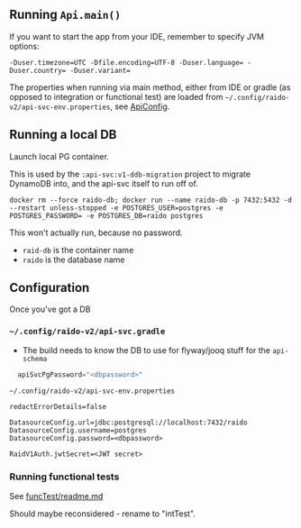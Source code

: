 
## Running `Api.main()`

If you want to start the app from your IDE, remember to specify JVM options:

`-Duser.timezone=UTC -Dfile.encoding=UTF-8 -Duser.language= -Duser.country= -Duser.variant=`

The properties when running via main method, either from IDE or gradle (as 
opposed to integration or functional test) are loaded from 
`~/.config/raido-v2/api-svc-env.properties`, see
[ApiConfig](/src/main/java/raido/spring/config/ApiConfig.java).

## Running a local DB

Launch local PG container.

This is used by the `:api-svc:v1-ddb-migration` project to migrate DynamoDB 
into, and the api-svc itself to run off of.

```
docker rm --force raido-db; docker run --name raido-db -p 7432:5432 -d --restart unless-stopped -e POSTGRES_USER=postgres -e POSTGRES_PASSWORD= -e POSTGRES_DB=raido postgres

```
This won't actually run, because no password.
* `raid-db` is the container name
* `raido` is the database name

## Configuration

Once you've got a DB

### `~/.config/raido-v2/api-svc.gradle`
* The build needs to know the DB to use for flyway/jooq stuff for the 
  `api-schema`
```groovy
  apiSvcPgPassword="<dbpassword>"
```

`~/.config/raido-v2/api-svc-env.properties`
```properties
redactErrorDetails=false

DatasourceConfig.url=jdbc:postgresql://localhost:7432/raido
DatasourceConfig.username=postgres
DatasourceConfig.password=<dbpassword>

RaidV1Auth.jwtSecret=<JWT secret>
```


### Running functional tests

See [funcTest/readme.md](./src/funcTest/readme.md)

Should maybe reconsidered - rename to "intTest".
